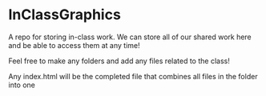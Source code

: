 # InClassGraphics
A repo for storing in-class work. We can store all of our shared work here and be able to access them at any time!

Feel free to make any folders and add any files related to the class!

Any index.html will be the completed file that combines all files in the folder into one
